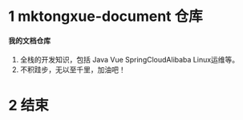 # 1 mktongxue-document 仓库

#### 我的文档仓库
1. 全栈的开发知识，包括 Java Vue SpringCloudAlibaba Linux运维等。
2. 不积跬步，无以至千里，加油吧！

# 2 结束
